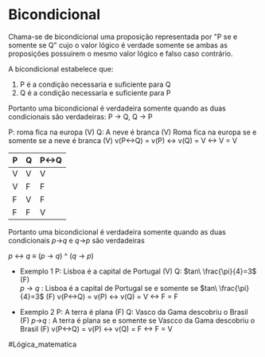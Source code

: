 # Bicondicional

Chama-se de bicondicional uma proposição representada por "P se e somente se Q" cujo o valor lógico é verdade somente se ambas as proposições possuirem o mesmo valor lógico e falso caso contrário.

A bicondicional estabelece que:

1. P é a condição necessaria e suficiente para Q
2. Q é a condição necessaria e suficiente para P


Portanto uma bicondicional é verdadeira somente quando as duas condicionais são verdadeiras: P -> Q, Q -> P

P: roma fica na europa (V)
Q: A neve é branca (V)
Roma fica na europa se e somente se a neve é branca (V)
v(P<->Q) = v(P) <-> v(Q) = V <-> V = V

| P   | Q   | P<->Q |
| --- | --- | ----- |
| V   | V   | V     |
| V   | F   | F     |
| F   | V   | F     |
| F   | F   | V     |


Portanto uma bicondicional é verdadeira somente quando as duas condicionais $p$->$q$ e $q$->$p$ são verdadeiras

$p$ <-> $q$ $\equiv$  ($p$ -> $q$) ^ ($q$ -> $p$) 

- Exemplo 1 
	P: Lisboa é a capital de Portugal (V)
	Q: $tan\ \frac{\pi}{4}=3$ (F)   
	$p$ -> $q$ : Lisboa é a capital de Portugal se e somente se $tan\ \frac{\pi}{4}=3$ (F)
	v(P<->Q) = v(P) <-> v(Q) = V <-> F = F

- Exemplo 2
	P: A terra é  plana (F)
	Q: Vasco da Gama descobriu o Brasil (F)
	$p$->$q$ : A terra é plana se e somente se Vascco da Gama descobriu o Brasil (F) 
	v(P<->Q) = v(P) <-> v(Q) = F <-> F = V

#Lógica_matematica 